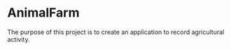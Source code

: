 # AnimalFarm
The purpose of this project is to create an application to record agricultural activity.
